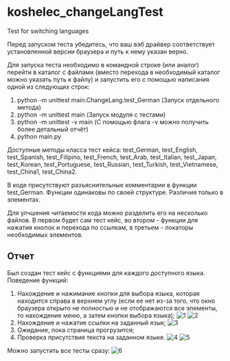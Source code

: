 # koshelec_changeLangTest
Test for switching languages

Перед запуском теста убедитесь, что ваш вэб драйвер соответствует установленной версии браузера и путь к нему указан верно.

Для запуска теста необходимо в командной строке (или аналог) перейти в каталог с файлами (вместо перехода в необходимый каталог можно указать путь к файлу) и запустить его с помощью написания одной из следующих строк:
   1) python -m unittest main.ChangeLang.test_German (Запуск отдельного метода)
   2) python -m unittest main (Запуск модуля с тестами)
   3) python -m unittest -v main (С помощью флага -v можно получить более детальный отчёт)
   4) python main.py

Доступные методы класса тест кейса: test_German, test_English, test_Spanish, test_Filipino, test_French, test_Arab, test_Italian, test_Japan, test_Korean, test_Portuguese, test_Russian, test_Turkish, test_Vietnamese, test_China1, test_China2.

В коде присутствуют разъяснительные комментарии в функции test_German. Функции одинаковы по своей структуре. Различия только в элементах.

Для улчшения читаемости кода можно разделить его на несколько файлов. В первом будет сам тест кейс, во втором - функции для нажатия кнопок и перехода по ссылкам, в третьем - локаторы необходимых элементов.

## Отчет
Был создан тест кейс с функциями для каждого доступного языка.
Поведение функций:
   1) Нахождение и нажимание кнопки для выбора языка, которая находится справа в верхнем углу (если ее нет из-за того, что окно браузера открыто не полностью и не отображаются все элементы, то нахождение меню, а затем кнопки выбора языка);
   ![1](https://user-images.githubusercontent.com/64403999/85933868-7c8ea980-b8e4-11ea-83fe-ca61a33ae064.png)
   ![2](https://user-images.githubusercontent.com/64403999/85933869-7d274000-b8e4-11ea-9455-04341e594881.png)
   2) Нахождение и нажатие ссылки на заданный язык;
   ![3](https://user-images.githubusercontent.com/64403999/85933864-7a2c4f80-b8e4-11ea-990c-f69240b20392.png)
   3) Ожидание, пока страница прогрузится;
   4) Проверка присутствия текста на заданном языке.
   ![4](https://user-images.githubusercontent.com/64403999/85933865-7b5d7c80-b8e4-11ea-9e25-6fa834534ac7.png)
   ![5](https://user-images.githubusercontent.com/64403999/85933866-7bf61300-b8e4-11ea-8405-d9dcd828d46a.png)
   
Можно запустить все тесты сразу:
![6](https://user-images.githubusercontent.com/64403999/85933867-7c8ea980-b8e4-11ea-9173-a718c6366337.png)
